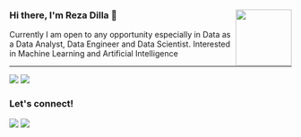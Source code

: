 ### Hi there, I'm Reza Dilla 👋 <img align='right' src='https://raw.githubusercontent.com/M0nica/M0nica/main/octomonica/m0nica-octocat-rotating.gif' width='100'>

Currently I am open to any opportunity especially in Data as a Data Analyst, Data Engineer and Data Scientist. Interested in Machine Learning and Artificial Intelligence

----------------------------------------------------------------------------------------------------------

<img src="https://github-readme-stats.vercel.app/api?username=rezadilla&hide=contribs,prs&show_icons=true&hide_border=true&bg_color=ffffff&text_color=998100&icon_color=000&custom_title=Reza Dilla GitHub Stats&title_color=000" />

<img src="https://github-readme-stats.vercel.app/api/top-langs/?username=rezadilla&layout=compact&bg_color=ffffff&card_width=444&hide_border=true&custom_title=Used Language&title_color=000"/> 

### Let's connect!
<p>
    <a href="https://linkedin.com" target="blank"><img src="https://img.shields.io/badge/Reza_Dilla_Saputri-30302f?style=flat&logo=linkedin" /></a>
    <a href="https://medium.com/@rezadilla30" target="blank"><img src="https://img.shields.io/badge/Reza_Dilla-30302f?style=flat&logo=medium" /></a>
</p>


<!--
**rezadilla/rezadilla** is a ✨ _special_ ✨ repository because its `README.md` (this file) appears on your GitHub profile.

Here are some ideas to get you started:

- 🔭 I’m currently working on ...
- 🌱 I’m currently learning ...
- 👯 I’m looking to collaborate on ...
- 🤔 I’m looking for help with ...
- 💬 Ask me about ...
- 📫 How to reach me: ...
- 😄 Pronouns: ...
- ⚡ Fun fact: ...
-->
